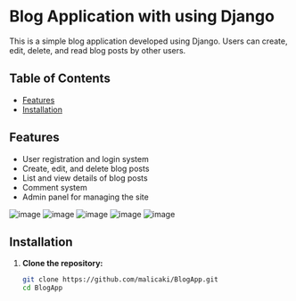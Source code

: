 # Blog Application with using Django

This is a simple blog application developed using Django. Users can create, edit, delete, and read blog posts by other users.

## Table of Contents

- [Features](#features)
- [Installation](#installation)


## Features

- User registration and login system
- Create, edit, and delete blog posts
- List and view details of blog posts
- Comment system
- Admin panel for managing the site

![image](https://github.com/malicaki/BlogApp/assets/77901410/adeec4c6-a784-41b6-8c70-c40fa1900fcc)
![image](https://github.com/malicaki/BlogApp/assets/77901410/d095f565-6129-4f7f-9d3d-1c784a91b1e6)
![image](https://github.com/malicaki/BlogApp/assets/77901410/2dad0fe8-5b5c-4382-9305-bdfe4d861e8f)
![image](https://github.com/malicaki/BlogApp/assets/77901410/b8e53540-e70e-4edf-bedf-41ad24d4eca0)
![image](https://github.com/malicaki/BlogApp/assets/77901410/82a54f3d-11b3-4c48-8949-6cb08b8d2e5f)



## Installation

1. **Clone the repository:**
   ```sh
   git clone https://github.com/malicaki/BlogApp.git
   cd BlogApp
